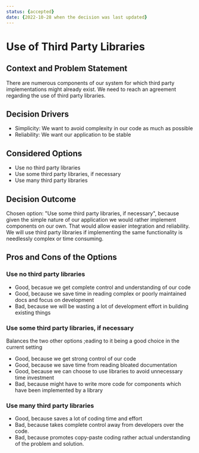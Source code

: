 ```yaml
---
status: {accepted}
date: {2022-10-28 when the decision was last updated}
---
```

# Use of Third Party Libraries

## Context and Problem Statement

There are numerous components of our system for which third party implementations might already exist. We need to reach an agreement regarding the use of third party libraries. 

<!-- This is an optional element. Feel free to remove. -->
## Decision Drivers

* Simplicity: We want to avoid complexity in our code as much as possible
* Reliability: We want our application to be stable

## Considered Options

* Use no third party libraries
* Use some third party libraries, if necessary
* Use many third party libraries

## Decision Outcome

Chosen option: "Use some third party libraries, if necessary", because given the simple nature of our application we would rather implement components on our own. That would allow easier integration and reliability. We will use third party libraries if implementing the same functionality is needlessly complex or time consuming.

<!-- This is an optional element. Feel free to remove. -->
## Pros and Cons of the Options

### Use no third party libraries

<!-- This is an optional element. Feel free to remove. -->
<!-- {example | description | pointer to more information | …} -->

* Good, becasue we get complete control and understanding of our code
* Good, because we save time in reading complex or poorly maintained docs and focus on development
* Bad, because we will be wasting a lot of development effort in building existing things

### Use some third party libraries, if necessary

Balances the two other options ;eading to it being a good choice in the current setting

* Good, because we get strong control of our code
* Good, because we save time from reading bloated documentation
* Good, because we can choose to use libraries to avoid unnecessary time investment
* Bad, because might have to write more code for components which have been implemented by a library

### Use many third party libraries

* Good, because saves a lot of coding time and effort
* Bad, because takes complete control away from developers over the code.
* Bad, because promotes copy-paste coding rather actual understanding of the problem and solution.
